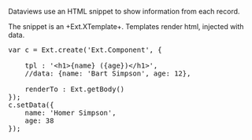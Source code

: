 Dataviews use an HTML snippet to show information from each record. 

The snippet is an +Ext.XTemplate+. Templates render html, injected with data. 

<pre class="runnable">
var c = Ext.create('Ext.Component', {

    tpl : '&lt;h1>{name} ({age})&lt;/h1>',
    //data: {name: 'Bart Simpson', age: 12},

    renderTo : Ext.getBody()
});
c.setData({ 
    name: 'Homer Simpson',  
    age: 38 
});

</pre>

